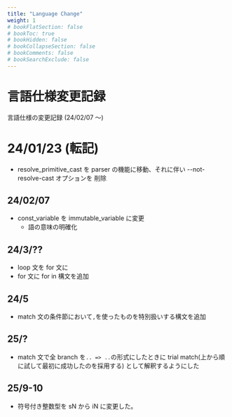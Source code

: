 ```yaml
---
title: "Language Change"
weight: 1
# bookFlatSection: false
# bookToc: true
# bookHidden: false
# bookCollapseSection: false
# bookComments: false
# bookSearchExclude: false
---
```


# 言語仕様変更記録

言語仕様の変更記録 (24/02/07 ～)

# 24/01/23 (転記)

- resolve_primitive_cast を parser の機能に移動、それに伴い --not-resolve-cast オプションを 削除

## 24/02/07

- const_variable を immutable_variable に変更
  - 語の意味の明確化

## 24/3/??

- loop 文を for 文に
- for 文に for in 構文を追加

## 24/5

- match 文の条件節において`,`を使ったものを特別扱いする構文を追加

## 25/?

- match 文で全 branch を`.. => ..`の形式にしたときに trial match(上から順に試して最初に成功したのを採用する) として解釈するようにした

## 25/9-10

- 符号付き整数型を sN から iN に変更した。

